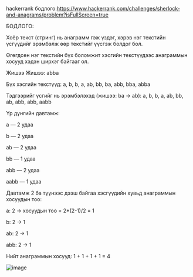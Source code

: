 hackerrank бодлого:https://www.hackerrank.com/challenges/sherlock-and-anagrams/problem?isFullScreen=true

БОДЛОГО:

Хоёр текст (стринг) нь анаграмм гэж үздэг, хэрэв нэг текстийн үсгүүдийг эрэмбэлж өөр текстийг үүсгэж болдог бол.

Өгөгдсөн нэг текстийн бүх боломжит хэсгийн текстүүдээс анаграммын хосууд хэдэн ширхэг байгааг ол.

Жишээ
Жишээ: abba

Бүх хэсгийн текстүүд:
a, b, b, a, ab, bb, ba, abb, bba, abba

Тэдгээрийг үсгийг нь эрэмбэлэхэд (жишээ: ba → ab):
a, b, b, a, ab, bb, ab, abb, abb, aabb

Үр дүнгийн давтамж:

a — 2 удаа

b — 2 удаа

ab — 2 удаа

bb — 1 удаа

abb — 2 удаа

aabb — 1 удаа

Давтамж 2 ба түүнээс дээш байгаа хэсгүүдийн хувьд анаграммын хосуудын тоо:

a: 2 → хосуудын тоо = 2*(2-1)/2 = 1

b: 2 → 1

ab: 2 → 1

abb: 2 → 1

Нийт анаграммын хосууд: 1 + 1 + 1 + 1 = 4



![image](https://github.com/user-attachments/assets/c757a1d0-0175-4821-9f88-4614af4b1c46)

